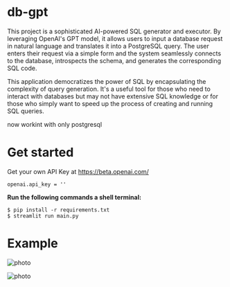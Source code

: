 # db-gpt
This project is a sophisticated AI-powered SQL generator and executor. By leveraging OpenAI's GPT model, it allows users to input a database request in natural language and translates it into a PostgreSQL query. The user enters their request via a simple form and the system seamlessly connects to the database, introspects the schema, and generates the corresponding SQL code.

This application democratizes the power of SQL by encapsulating the complexity of query generation. It's a useful tool for those who need to interact with databases but may not have extensive SQL knowledge or for those who simply want to speed up the process of creating and running SQL queries.

now workint with only postgresql
# Get started
Get your own API Key at https://beta.openai.com/

```openai.api_key = ''```

**Run the following commands a shell terminal:**
```
$ pip install -r requirements.txt
$ streamlit run main.py
```
# Example 

![photo](https://github.com/Motoroller89/db-gpt/blob/main/demo1.PNG)




![photo](https://github.com/Motoroller89/db-gpt/blob/main/demo2.PNG)
